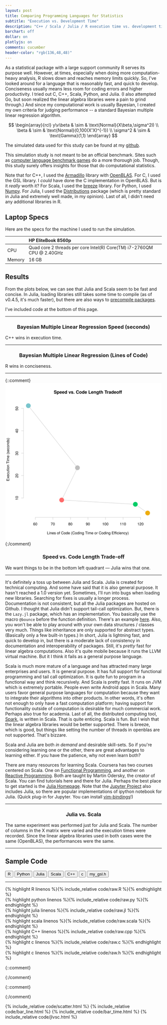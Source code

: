 ```yaml
---
layout: post
title: Comparing Programming Languages for Statistics
subtitle: "Execution vs. Development Time"
description: "C++ / Scala / Julia / R execution time vs. development time"
barchart: off
dollar: on
plotlyjs: on
comments: cucumber
header-color: "rgb(136,48,48)"
---
```


As a statistical package with a large support community R serves its purpose
well. However, at times, especially when doing more computation-heavy analysis,
R slows down and reaches memory limits quickly. So, I've looked around for a
language that is reasonably fast, and quick to develop. Conciseness usually
means less room for coding errors and higher productivity. I tried out C, C++,
Scala, Python, and Julia. (I also attempted Go, but soon realized the
linear algebra libraries were a pain to grind through.) And since my
computational work is usually Bayesian, I created my own criteria for judging
performance -- a standard Bayesian multiple linear regression algorithm. 

$$
\begin{array}{rcl}
  y\v\beta & \sim & \text{Normal}(X\beta,\sigma^2I) \\
     \beta & \sim & \text{Normal}(0,100(X'X)^{-1}) \\
  \sigma^2 & \sim & \text{Gamma}(1,1)
\end{array}
$$

The simulated data used for this study can be found at my
[github](https://github.com/luiarthur/progSpeedCompare/blob/master/data/dat.txt).

This simulation study is not meant to be an official benchmark. Sites such as
[computer language benchmark
games](http://benchmarksgame.alioth.debian.org/u64q/compare.php?lang=scala&lang2=gpp)
do a more thorough job. Though, this study surely offers insights for those
that do computational statistics.

Note that for C++, I used the [Armadillo](http://arma.sourceforge.net/) library
with [OpenBLAS](http://www.openblas.net/). For C, I used the GSL library.  I
*could* have done the C implementation in OpenBLAS. But is it *really* worth
it?  For Scala, I used the [breeze](https://github.com/scalanlp/breeze)
library. For Python, I used [Numpy](http://www.numpy.org/). For Julia, I used
the [Distributions](https://github.com/JuliaStats/Distributions.jl) package
(which is pretty standard in Julia and extremely well made, in my opinion).
Last of all, I didn't need any additional libraries in R.


## Laptop Specs

Here are the specs for the machine I used to run the simulation.

| | HP EliteBook 8560p|
|:---|:---|
| CPU    | Quad core 2 threads per core Intel(R) Core(TM) i7-2760QM CPU @ 2.40GHz |
| Memory | 16 GB |

## Results
From the plots below, we can see that Julia and Scala seem to be fast and
concise. In Julia, loading libraries still takes some time to compile (as of
v0.4.5, it's much faster), but there are also ways to [precompile
packages](https://groups.google.com/forum/#!topic/julia-users/uQfBNtJksRo).

I've included code at the bottom of this page.

***

<h3 style="text-align:center"> Bayesian Multiple Linear Regression Speed (seconds) </h3> 
<div id="speed"></div>
<span class="caption text-muted"> C++ wins in execution time. </span>

***

<h3 style="text-align:center"> Bayesian Multiple Linear Regression (Lines of Code) </h3>
<div id="conciseness"></div>
<span class="caption text-muted"> R wins in conciseness. </span>

***

{::comment} ![Overall Comparison](/assets/langcompare/img/vs.svg) {:/comment}
<h3 style="text-align:center"> Speed vs. Code Length Trade-off </h3>
<div id="scatplot" class="plotly-graph-div"></div>
<span class="caption text-muted">We want things to be in the bottom left quadrant &mdash;  Julia wins that one.</span>

***

It's definitely a toss up between Julia and Scala. Julia is created for
technical computing. And some have said that it is also general purpose.  It
hasn't reached a 1.0 version yet. Sometimes, I'll run into bugs when loading
new libraries. Searching for fixes is usually a longer process.  Documentation
is not consistent, but all the Julia packages are hosted on Github. I thought
that Julia didn't support tail-call optimization.  But, there is the `Lazy.jl`
package, which has an implementation.  You basically use the macro `@bounce`
before the function definition.  There's an example
[here](https://github.com/MikeInnes/Lazy.jl). Also, you won't be able to play
around with your own data structures / classes very much. Things like
inheritance are only supported for abstract types. (Basically only a few
built-in types.) In short, Julia is lightning fast, and quick to develop in,
but there is a moderate lack of consistency in documentation and
interoperability of packages. Still, it's *pretty* fast for linear algebra
computations. Also it's quite mobile because it runs the LLVM virtual machine.
But it I think it fails as a general purpose language.

Scala is much more mature of a language and has attracted many large
enterprises and users. It is general purpose. It has full support for
functional programming and tail call optimization. It is quite fun to program
in a functional way and think recursively. And Scala is pretty fast. It runs on
JVM which is extremely portable. People even write Android apps in Scala. 
Many users favor general purpose languages for computation because 
they want to integrate their algorithms into other products. In other words, 
it's often not enough to only have a fast computation platform; having
support for functionality outside of computation is desirable for 
much commercial work. Perhaps also true for academia. Last of all, the
distributed computing tool, [Spark](http://spark.apache.org/), is written in
Scala. That is quite enticing. Scala is fun. But I wish that the linear
algebra libraries would be better supported. There is breeze, which
is good, but things like setting the number of threads in 
openblas are not supported. That's bizzare.

Scala and Julia are both *in demand* and desirable skill-sets. So
if you're considering learning one or the other, there are great
advantages to learning either. If you have the patience, why not 
even learn both? 

There are many resources for learning Scala. Coursera has two courses centered
on Scala. One on [Functional
Programming](https://www.coursera.org/course/progfun), and another on [Reactive
Programming](https://www.coursera.org/course/reactive).  Both are taught by
Martin Odersky, the creator of Scala. You can find tutorials here and there for
Julia. Perhaps the best place to get started is the [Julia
Homepage](http://julialang.org/).  Note that the [Jupyter
Project](http://jupyter.org/) also includes Julia, so there are popular
implementations of ipython notebook for Julia.  (Quick plug-in for Jupyter. You
can install
[vim-bindings](https://github.com/lambdalisue/jupyter-vim-binding)!)

***

<h3 style="text-align:center"> Julia vs. Scala </h3>
<div id="jlvsc" class="plotly-graph-div"></div>
<span class="caption text-muted"> The same experiment was performed just for Julia and Scala. The number of columns in the X matrix were varied and the execution times were recorded. Since the linear algebra libraries used in both cases were the same (OpenBLAS), the performances were the same. </span>

***


## Sample Code
<div class="btn-group" role="group" aria-label="...">
  <button type="button" class="rcode btn btn-default">R</button>
  <button type="button" class="pycode btn btn-default">Python</button>
  <button type="button" class="jlcode btn btn-default">Julia</button>
  <button type="button" class="scalacode btn btn-default">Scala</button>
  <button type="button" class="cppcode btn btn-default">C++</button>
  <button type="button" class="ccode btn btn-default">c</button>
  <button type="button" class="hcode btn btn-default">my_gsl.h</button>
</div>

***

<div class="mycode hide" id="r">
{% highlight R linenos %}{% include_relative code/raw.R %}{% endhighlight %}
</div>
<div class="mycode hide" id="py">
{% highlight python linenos %}{% include_relative code/raw.py %}{% endhighlight %}
</div>
<div class="mycode hide" id="jl">
{% highlight julia linenos %}{% include_relative code/raw.jl %}{% endhighlight %}
</div>
<div class="mycode hide" id="scala">
{% highlight scala linenos %}{% include_relative code/raw.scala %}{% endhighlight %}
</div>
<div class="mycode hide" id="cpp">
{% highlight C++ linenos %}{% include_relative code/raw.cpp %}{% endhighlight %}
</div>
<div class="mycode hide" id="c">
{% highlight c linenos %}{% include_relative code/raw.c %}{% endhighlight %}
</div>
<div class="mycode hide" id="h">
{% highlight c linenos %}{% include_relative code/raw.h %}{% endhighlight %}
</div>



<script> 
$(document).ready(function(){
  $("button.rcode").click(function(){$(".mycode").attr("class","mycode hide"); $("#r").attr("class","mycode show");});
  $("button.pycode").click(function(){$(".mycode").attr("class","mycode hide"); $("#py").attr("class","mycode show");});
  $("button.jlcode").click(function(){$(".mycode").attr("class","mycode hide"); $("#jl").attr("class","mycode show");});
  $("button.scalacode").click(function(){$(".mycode").attr("class","mycode hide"); $("#scala").attr("class","mycode show");});
  $("button.cppcode").click(function(){$(".mycode").attr("class","mycode hide"); $("#cpp").attr("class","mycode show");});
  $("button.ccode").click(function(){$(".mycode").attr("class","mycode hide"); $("#c").attr("class","mycode show");});
  $("button.hcode").click(function(){$(".mycode").attr("class","mycode hide"); $("#h").attr("class","mycode show");});
});
</script>

{::comment}
<script>
  var data = [{code:"C++",color:"goldenrod",val:1.9},
              {code:"Scala",color:"mediumseagreen",val:4.2},
              {code:"Julia",color:"crimson",val:3.0},
              {code:"Python",color:"grey",val:23.5},
              {code:"R",color:"darkcyan",val:51.2}];
  barchart(data,"#speed",1);
</script>
{:/comment}


{::comment}
<script>
  var data = [{code:"C++",color:"goldenrod",val:124},
              {code:"Scala",color:"mediumseagreen",val:93},
              {code:"Julia",color:"crimson",val:75},
              {code:"Python",color:"grey",val:84},
              {code:"R",color:"darkcyan",val:55}];
  barchart(data,"#conciseness");
</script>
{:/comment}

{% include_relative code/scatter.html %}
{% include_relative code/bar_line.html %}
{% include_relative code/bar_time.html %}
{% include_relative code/jlvsc.html %}
